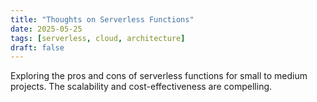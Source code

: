```yaml
---
title: "Thoughts on Serverless Functions"
date: 2025-05-25
tags: [serverless, cloud, architecture]
draft: false
---
```


Exploring the pros and cons of serverless functions for small to medium projects.
The scalability and cost-effectiveness are compelling.